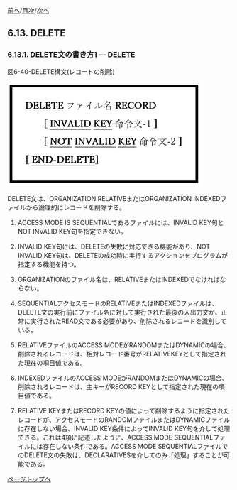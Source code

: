 <!--navi start1-->
[前へ](6-12.md)/[目次](https://momo2584.github.io/opensourcecobol.github.io/markdown/TOC.html)/[次へ](6-13-2.md)
<!--navi end1-->
## 6.13. DELETE

### 6.13.1. DELETE文の書き方1 ― DELETE

図6-40-DELETE構文(レコードの削除)

![alt text](Image/6-40-Delete.png)

DELETE文は、ORGANIZATION RELATIVEまたはORGANIZATION INDEXEDファイルから論理的にレコードを削除する。

1. ACCESS MODE IS SEQUENTIALであるファイルには、INVALID KEY句とNOT INVALID KEY句を指定できない。

2. INVALID KEY句には、DELETEの失敗に対応できる機能があり、NOT INVALID KEY句は、DELETEの成功時に実行するアクションをプログラムが指定する機能を持つ。

3. ORGANIZATIONのファイル名は、RELATIVEまたはINDEXEDでなければならない。

4. SEQUENTIALアクセスモードのRELATIVEまたはINDEXEDファイルは、DELETE文の実行前にファイル名に対して実行された最後の入出力文が、正常に実行されたREAD文である必要があり、削除されるレコードを識別している。

5. RELATIVEファイルのACCESS MODEがRANDOMまたはDYNAMICの場合、削除されるレコードは、相対レコード番号がRELATIVEKEYとして指定された現在の項目値である。

6. INDEXEDファイルのACCESS MODEがRANDOMまたはDYNAMICの場合、削除されるレコードは、主キーがRECORD KEYとして指定された現在の項目値である。

7. RELATIVE KEYまたはRECORD KEYの値によって削除するように指定されたレコードが、アクセスモードのRANDOMファイルまたはDYNAMICファイルに存在しない場合、INVALID KEY条件によってINVALID KEY句を介して処理できる。これは4項に記述したように、ACCESS MODE SEQUENTIALファイルには存在しない条件である。ACCESS MODE SEQUENTIALファイルでのDELETE文の失敗は、DECLARATIVESを介してのみ「処理」することが可能である。

<!--navi start2-->

[ページトップへ](6-13-1.md)
<!--navi end2-->
